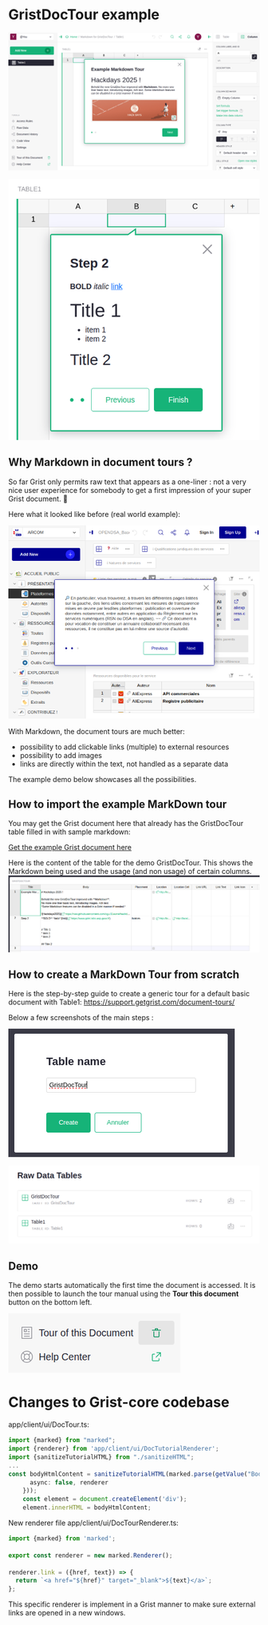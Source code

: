 
# GristDocTour example

![GristDocTour - step 1](gristdoctour-slide1.png)

![GristDocTour - step 2](gristdoctour-slide2.png)

## Why Markdown in document tours ?

So far Grist only permits raw text that appears as a one-liner : not a very nice user experience for somebody to get a first impression of your super Grist document. 🙁

Here what it looked like before (real world example): 

![Before 🙁](gristdoctour-before.png)

With Markdown, the document tours are much better: 
* possibility to add clickable links (multiple) to external resources
* possibility to add images
* links are directly within the text, not handled as a separate data

The example demo below showcases all the possibilities.

## How to import the example MarkDown tour

You may get the Grist document here that already has the GristDocTour table filled in with sample markdown: 

[Get the example Grist document here](Markdown-for-GristDocTour.grist)

Here is the content of the table for the demo GristDocTour.
This shows the Markdown being used and the usage (and non usage) of certain columns.
![Sample content of the raw data table GristDocTour](raw-data-table-content.png)

## How to create a MarkDown Tour from scratch

Here is the step-by-step guide to create a generic tour for a default basic document with Table1:
https://support.getgrist.com/document-tours/ 

Below a few screenshots of the main steps : 

![Add table for example](add-table-GristDocTour.png)

![The table is hidden by default and appear in Raw Data Table screen](raw-data-table-GristDocTour.png)

## Demo

The demo starts automatically the first time the document is accessed.
It is then possible to launch the tour manual using the **Tour this document** button on the bottom left.

![Tour this document button](tour-this-document-button.png)

# Changes to Grist-core codebase 

app/client/ui/DocTour.ts:
```TypeScript 
import {marked} from "marked";
import {renderer} from 'app/client/ui/DocTutorialRenderer';
import {sanitizeTutorialHTML} from "./sanitizeHTML";
...
const bodyHtmlContent = sanitizeTutorialHTML(marked.parse(getValue("Body"), {
      async: false, renderer
    }));
    const element = document.createElement('div');
    element.innerHTML = bodyHtmlContent;
```

New renderer file 
app/client/ui/DocTourRenderer.ts:
```TypeScript 
import {marked} from 'marked';

export const renderer = new marked.Renderer();

renderer.link = ({href, text}) => {
  return `<a href="${href}" target="_blank">${text}</a>`;
};

```
This specific renderer is implement in a Grist manner to make sure external links are opened in a new windows.
